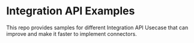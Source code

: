 # Integration API Examples

This repo provides samples for different Integration API Usecase that can improve and make it faster to implement connectors.
